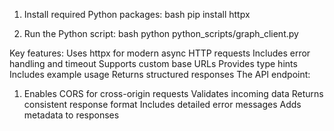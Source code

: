 1. Install required Python packages:
   bash
   pip install httpx


2. Run the Python script:
   bash
   python python_scripts/graph_client.py

Key features:
Uses httpx for modern async HTTP requests
Includes error handling and timeout
Supports custom base URLs
Provides type hints
Includes example usage
Returns structured responses
The API endpoint:
1. Enables CORS for cross-origin requests
   Validates incoming data
   Returns consistent response format
   Includes detailed error messages
   Adds metadata to responses